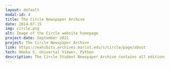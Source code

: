 ```yaml
---
layout: default
modal-id: 4
title: The Circle Newspaper Archive
date: 2014-07-15
img: circle.png
alt: Image of the Circle website homepage
project-date: September 2021
project: The Circle Newspaper Archive
link: https://exhibits.archives.marist.edu/s/circle/page/about
tech: Omeka S, Universal Viewer, Python
description: The Circle Student Newspaper Archive contains all editions of the Marsit College student newspaper. Each edition can be viewed online, searched, or downloaded using the Universal Viewer, an open source project that implements the IIIF protocol. The historical data for the project came from contracting out the scanning of saved paper versions. Current versions of the Marist Circle, which is now an online-first publication, are harvested using a Python script.  
---
```

